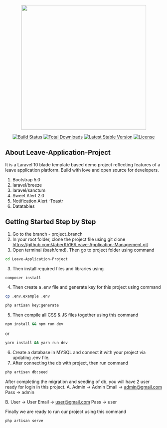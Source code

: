 <p align="center"><a href="https://laravel.com" target="_blank"><img src="https://raw.githubusercontent.com/laravel/art/master/logo-lockup/5%20SVG/2%20CMYK/1%20Full%20Color/laravel-logolockup-cmyk-red.svg" width="400"></a></p>

<p align="center">
<a href="https://travis-ci.org/laravel/framework"><img src="https://travis-ci.org/laravel/framework.svg" alt="Build Status"></a>
<a href="https://packagist.org/packages/laravel/framework"><img src="https://img.shields.io/packagist/dt/laravel/framework" alt="Total Downloads"></a>
<a href="https://packagist.org/packages/laravel/framework"><img src="https://img.shields.io/packagist/v/laravel/framework" alt="Latest Stable Version"></a>
<a href="https://packagist.org/packages/laravel/framework"><img src="https://img.shields.io/packagist/l/laravel/framework" alt="License"></a>
</p>

## About Leave-Application-Project

It is a Laravel 10 blade template based demo project reflecting features of a leave application platform. Build with love and open source for developers.

1. Bootstrap 5.0
2. laravel/breeze
3. laravel/sanctum
4. Sweet Alert 2.0
5. Notification Alert -Toastr
6. Datatables

## Getting Started Step by Step
1. Go to the branch - project_branch
2. In your root folder, clone the project file using git clone https://github.com/JaberKh16/Leave-Application-Management.git
3. Open terminal (bash/cmd). Then go to project folder using command

```sh
cd Leave-Application-Project
```

3. Then install required files and libraries using

```sh
composer install
```

4. Then create a .env file and generate key for this project using command

```sh
cp .env.example .env

php artisan key:generate
```

5. Then compile all CSS & JS files together using this command

```sh
npm install && npm run dev
```

or

```sh
yarn install && yarn run dev
```

6. Create a database in MYSQL and connect it with your project via updating .env file.
7. After connecting the db with project, then run command

```sh
php artisan db:seed
```

After completing the migration and seeding of db, you will have 2 user ready for login in this project.
A. Admin -> Admin
Email -> admin@gmail.com
Pass -> admin

B. User -> User
Email -> user@gmail.com
Pass -> user

Finally we are ready to run our project using this command

```sh
php artisan serve
```
